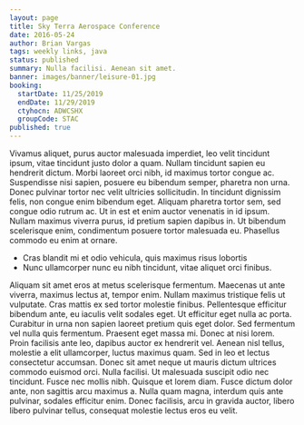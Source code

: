 ```yaml
---
layout: page
title: Sky Terra Aerospace Conference
date: 2016-05-24
author: Brian Vargas
tags: weekly links, java
status: published
summary: Nulla facilisi. Aenean sit amet.
banner: images/banner/leisure-01.jpg
booking:
  startDate: 11/25/2019
  endDate: 11/29/2019
  ctyhocn: ADWCSHX
  groupCode: STAC
published: true
---
```

Vivamus aliquet, purus auctor malesuada imperdiet, leo velit tincidunt ipsum, vitae tincidunt justo dolor a quam. Nullam tincidunt sapien eu hendrerit dictum. Morbi laoreet orci nibh, id maximus tortor congue ac. Suspendisse nisi sapien, posuere eu bibendum semper, pharetra non urna. Donec pulvinar tortor nec velit ultricies sollicitudin. In tincidunt dignissim felis, non congue enim bibendum eget. Aliquam pharetra tortor sem, sed congue odio rutrum ac. Ut in est et enim auctor venenatis in id ipsum. Nullam maximus viverra purus, id pretium sapien dapibus in. Ut bibendum scelerisque enim, condimentum posuere tortor malesuada eu. Phasellus commodo eu enim at ornare.

* Cras blandit mi et odio vehicula, quis maximus risus lobortis
* Nunc ullamcorper nunc eu nibh tincidunt, vitae aliquet orci finibus.

Aliquam sit amet eros at metus scelerisque fermentum. Maecenas ut ante viverra, maximus lectus at, tempor enim. Nullam maximus tristique felis ut vulputate. Cras mattis ex sed tortor molestie finibus. Pellentesque efficitur bibendum ante, eu iaculis velit sodales eget. Ut efficitur eget nulla ac porta. Curabitur in urna non sapien laoreet pretium quis eget dolor. Sed fermentum vel nulla quis fermentum.
Praesent eget massa mi. Donec at nisi lorem. Proin facilisis ante leo, dapibus auctor ex hendrerit vel. Aenean nisl tellus, molestie a elit ullamcorper, luctus maximus quam. Sed in leo et lectus consectetur accumsan. Donec sit amet neque ut mauris dictum ultrices commodo euismod orci. Nulla facilisi. Ut malesuada suscipit odio nec tincidunt. Fusce nec mollis nibh. Quisque et lorem diam. Fusce dictum dolor ante, non sagittis arcu maximus a. Nulla quam magna, interdum quis ante pulvinar, sodales efficitur enim. Donec facilisis, arcu in gravida auctor, libero libero pulvinar tellus, consequat molestie lectus eros eu velit.
